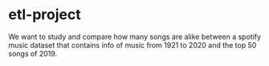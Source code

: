 # etl-project
We want to study and compare how many songs are alike between a spotify music dataset that contains info of music from 1921 to 2020 and the top 50 songs of 2019.
